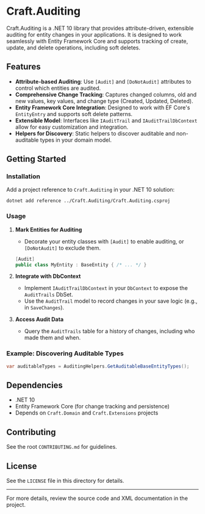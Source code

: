 # Craft.Auditing

Craft.Auditing is a .NET 10 library that provides attribute-driven, extensible auditing for entity changes in your applications. It is designed to work seamlessly with Entity Framework Core and supports tracking of create, update, and delete operations, including soft deletes.

## Features
- **Attribute-based Auditing**: Use `[Audit]` and `[DoNotAudit]` attributes to control which entities are audited.
- **Comprehensive Change Tracking**: Captures changed columns, old and new values, key values, and change type (Created, Updated, Deleted).
- **Entity Framework Core Integration**: Designed to work with EF Core's `EntityEntry` and supports soft delete patterns.
- **Extensible Model**: Interfaces like `IAuditTrail` and `IAuditTrailDbContext` allow for easy customization and integration.
- **Helpers for Discovery**: Static helpers to discover auditable and non-auditable types in your domain model.

## Getting Started

### Installation
Add a project reference to `Craft.Auditing` in your .NET 10 solution:

```
dotnet add reference ../Craft.Auditing/Craft.Auditing.csproj
```

### Usage
1. **Mark Entities for Auditing**
   - Decorate your entity classes with `[Audit]` to enable auditing, or `[DoNotAudit]` to exclude them.

   ```csharp
   [Audit]
   public class MyEntity : BaseEntity { /* ... */ }
   ```

2. **Integrate with DbContext**
   - Implement `IAuditTrailDbContext` in your `DbContext` to expose the `AuditTrails` DbSet.
   - Use the `AuditTrail` model to record changes in your save logic (e.g., in `SaveChanges`).

3. **Access Audit Data**
   - Query the `AuditTrails` table for a history of changes, including who made them and when.

### Example: Discovering Auditable Types

```csharp
var auditableTypes = AuditingHelpers.GetAuditableBaseEntityTypes();
```

## Dependencies
- .NET 10
- Entity Framework Core (for change tracking and persistence)
- Depends on `Craft.Domain` and `Craft.Extensions` projects

## Contributing
See the root `CONTRIBUTING.md` for guidelines.

## License
See the `LICENSE` file in this directory for details.

---
For more details, review the source code and XML documentation in the project.
